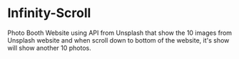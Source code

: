 # Infinity-Scroll

Photo Booth Website using API from Unsplash that show the 10 images from Unsplash website and when scroll down to bottom of the website, it's show will show another 10 photos.
